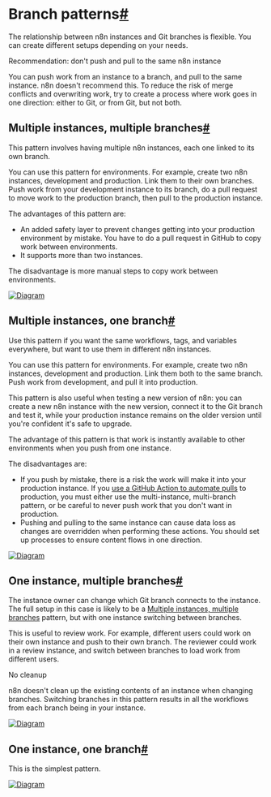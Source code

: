 [](https://github.com/n8n-io/n8n-docs/edit/main/docs/source-control-environments/understand/patterns.md "Edit this page")

# Branch patterns[#](#branch-patterns "Permanent link")

The relationship between n8n instances and Git branches is flexible. You can create different setups depending on your needs.

Recommendation: don't push and pull to the same n8n instance

You can push work from an instance to a branch, and pull to the same instance. n8n doesn't recommend this. To reduce the risk of merge conflicts and overwriting work, try to create a process where work goes in one direction: either to Git, or from Git, but not both.

## Multiple instances, multiple branches[#](#multiple-instances-multiple-branches "Permanent link")

This pattern involves having multiple n8n instances, each one linked to its own branch.

You can use this pattern for environments. For example, create two n8n instances, development and production. Link them to their own branches. Push work from your development instance to its branch, do a pull request to move work to the production branch, then pull to the production instance.

The advantages of this pattern are:

*   An added safety layer to prevent changes getting into your production environment by mistake. You have to do a pull request in GitHub to copy work between environments.
*   It supports more than two instances.

The disadvantage is more manual steps to copy work between environments.

[![Diagram](../../../_images/source-control-environments/vc-multi-multi.png)](https://docs.n8n.io/_images/source-control-environments/vc-multi-multi.png)

## Multiple instances, one branch[#](#multiple-instances-one-branch "Permanent link")

Use this pattern if you want the same workflows, tags, and variables everywhere, but want to use them in different n8n instances.

You can use this pattern for environments. For example, create two n8n instances, development and production. Link them both to the same branch. Push work from development, and pull it into production.

This pattern is also useful when testing a new version of n8n: you can create a new n8n instance with the new version, connect it to the Git branch and test it, while your production instance remains on the older version until you're confident it's safe to upgrade.

The advantage of this pattern is that work is instantly available to other environments when you push from one instance.

The disadvantages are:

*   If you push by mistake, there is a risk the work will make it into your production instance. If you [use a GitHub Action to automate pulls](../../create-environments/#optional-use-a-github-action-to-automate-pulls) to production, you must either use the multi-instance, multi-branch pattern, or be careful to never push work that you don't want in production.
*   Pushing and pulling to the same instance can cause data loss as changes are overridden when performing these actions. You should set up processes to ensure content flows in one direction.

[![Diagram](../../../_images/source-control-environments/vc-multi-one.png)](https://docs.n8n.io/_images/source-control-environments/vc-multi-one.png)

## One instance, multiple branches[#](#one-instance-multiple-branches "Permanent link")

The instance owner can change which Git branch connects to the instance. The full setup in this case is likely to be a [Multiple instances, multiple branches](#multiple-instances-multiple-branches) pattern, but with one instance switching between branches.

This is useful to review work. For example, different users could work on their own instance and push to their own branch. The reviewer could work in a review instance, and switch between branches to load work from different users.

No cleanup

n8n doesn't clean up the existing contents of an instance when changing branches. Switching branches in this pattern results in all the workflows from each branch being in your instance.

[![Diagram](../../../_images/source-control-environments/vc-one-multi.png)](https://docs.n8n.io/_images/source-control-environments/vc-one-multi.png)

## One instance, one branch[#](#one-instance-one-branch "Permanent link")

This is the simplest pattern.

[![Diagram](../../../_images/source-control-environments/vc-one-one.png)](https://docs.n8n.io/_images/source-control-environments/vc-one-one.png)